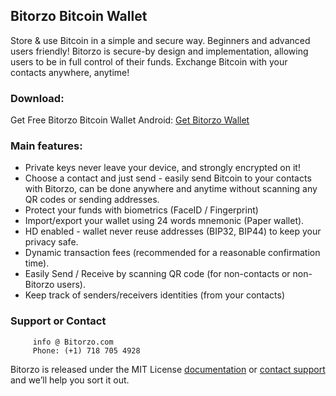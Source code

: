 ## Bitorzo Bitcoin Wallet

Store & use Bitcoin in a simple and secure way. Beginners and advanced users friendly! Bitorzo is secure-by design  and implementation, allowing users to be in full control of their funds. Exchange Bitcoin with your contacts       anywhere, anytime!




### Download:

Get Free Bitorzo Bitcoin Wallet 
Android: [Get Bitorzo Wallet](https://play.google.com/store/apps/details?id=com.bitorzo.wallet)




### Main features:

- Private keys never leave your device, and strongly encrypted on it!
- Choose a contact and just send - easily send Bitcoin to your contacts with Bitorzo, can be done anywhere and anytime without scanning any QR codes or sending addresses.
- Protect your funds with biometrics (FaceID / Fingerprint)
- Import/export your wallet using 24 words mnemonic (Paper wallet).
- HD enabled - wallet never reuse addresses (BIP32, BIP44) to keep your privacy safe.
- Dynamic transaction fees (recommended for a reasonable confirmation time).
- Easily Send / Receive by scanning QR code (for non-contacts or non-Bitorzo users).
- Keep track of senders/receivers identities (from your contacts)


### Support or Contact

         info @ Bitorzo.com 
         Phone: (+1) 718 705 4928 

Bitorzo is released under the MIT License [documentation](https://github.com/Bitorzo) or [contact support](https://github.com/contact) and we’ll help you sort it out.
